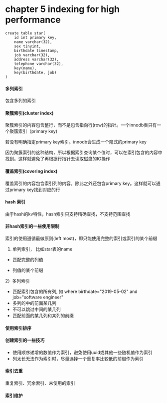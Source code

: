 # chapter 5 indexing  for high performance



~~~mysql
create table star(
    id int primary key,
    name varchar(32),
    sex tinyint,
    birthdate timestamp,
    job varchar(32),
    address varchar(32),
    telephone varchar(32),
    key(name),
    key(birthdate, job)
)

~~~



#### 多列索引

包含多列的索引

#### 聚簇索引(cluster index)

聚簇索引的内容包含整行，而不是包含指向行(row)的指针。一个innodb表只有一个聚簇索引（primary key)

若没有明确指定primary key索引。innodb会生成一个隐式的primary key



因为聚簇索引的这种结构，所以根据索引查询某个值时，可以在索引包含的内容中找到。这样就避免了再根据行指针去读取磁盘的IO操作

#### 覆盖索引(covering index)

覆盖索引的内容包含索引列的内容。除此之外还包含primary key。这样就可以通过primary key找到对应的行



#### hash 索引

由于hash的kv特性，hash索引只支持精确查找，不支持范围查找

#### 非hash索引的一些使用限制

索引的使用遵循最做原则(left most)，即只能使用完整的索引或索引的某个前缀

1) 单列索引， 比如star表的name

* 匹配完整的列值

* 列值的某个前缀

2）多列索引

* 匹配索引包含的所有列, 如 where birthdate="2019-05-02" and job="software engineer"
* 多列的中的前面某几列
* 不可以跳过中间的某几列
* 匹配前面的某几列和某列的前缀 



#### 使用索引排序



#### 创建索引的一些技巧

* 使用顺序递增的数值作为索引，避免使用uuid或其他一些随机值作为索引
* 列太长无法作为索引时，尽量选择一个重复率比较低的前缀作为索引

#### 索引去重

重复索引、冗余索引、未使用的索引

#### 索引维护

